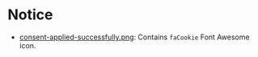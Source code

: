 # Notice

- [consent-applied-successfully.png](consent-applied-successfully.png): 
  Contains `faCookie` Font Awesome icon.
